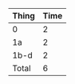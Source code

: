 | Thing | Time |
| ----- | ---- |
| 0     | 2    |
| 1a    | 2    |
| 1b-d  | 2    |
| Total | 6    |